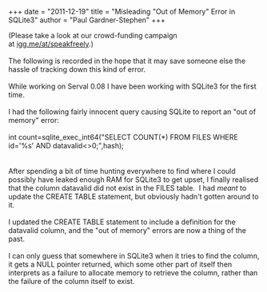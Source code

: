 +++
date = "2011-12-19"
title = "Misleading \"Out of Memory\" Error in SQLite3"
author = "Paul Gardner-Stephen"
+++

<div class="post-body entry-content" id="post-body-4890757535798254655" itemprop="description articleBody">
(Please take a look at our crowd-funding campaign at <a href="http://igg.me/at/speakfreely">igg.me/at/speakfreely</a>.)<br/>
<br/>
The following is recorded in the hope that it may save someone else the hassle of tracking down this kind of error.<br/>
<br/>
While working on Serval 0.08 I have been working with SQLite3 for the first time.<br/>
<br/>
I had the following fairly innocent query causing SQLite to report an "out of memory" error:<br/>
<br/>
<span class="Apple-style-span">int count=sqlite_exec_int64("SELECT COUNT(*) FROM FILES WHERE id='%s' AND datavalid&lt;&gt;0;",hash); </span><br/>
<br/>
<div>
<br/></div>
<div>
After spending a bit of time hunting everywhere to find where I could possibly have leaked enough RAM for SQLite3 to get upset, I finally realised that the column <span class="Apple-style-span">datavalid</span> did not exist in the <span class="Apple-style-span">FILES</span> table.  I had <i>meant</i> to update the <span class="Apple-style-span">CREATE TABLE</span> statement, but obviously hadn't gotten around to it.</div>
<div>
<br/></div>
<div>
I updated the <span class="Apple-style-span">CREATE TABLE</span> statement to include a definition for the <span class="Apple-style-span">datavalid</span> column, and the "out of memory" errors are now a thing of the past.</div>
<div>
<br/></div>
<div>
I can only guess that somewhere in SQLite3 when it tries to find the column, it gets a NULL pointer returned, which some other part of itself then interprets as a failure to allocate memory to retrieve the column, rather than the failure of the column itself to exist.</div>
<div></div>
</div>
